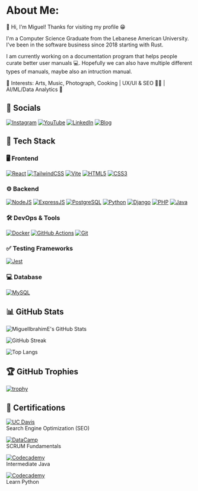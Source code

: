 # About Me:
👋 Hi, I'm Miguel! Thanks for visiting my profile 😁

I'm a Computer Science Graduate from the Lebanese American University. I've been in the software business since 2018 starting with Rust.

I am currently working on a documentation program that helps people curate better user manuals 💻. Hopefully we can also have multiple different types of manuals, maybe also an intruction manual. 

🎨 Interests: Arts, Music, Photograph, Cooking | UX/UI & SEO 🧑‍🎨 | AI/ML/Data Analytics 🤖 

##  🛜 Socials
[![Instagram](https://img.shields.io/badge/Instagram-E4405F?style=for-the-badge&logo=instagram&logoColor=white)](https://instagram.com/miguel_ibrahim)
[![YouTube](https://img.shields.io/badge/YouTube-FF0000?style=for-the-badge&logo=youtube&logoColor=white)](https://youtube.com/@miguelibrahim2151)
[![LinkedIn](https://img.shields.io/badge/LinkedIn-0A66C2?style=for-the-badge&logo=linkedin&logoColor=white)](https://www.linkedin.com/in/miguel-ibrahim)
[![Blog](https://img.shields.io/badge/Blog-111111?style=for-the-badge&logo=ghost&logoColor=white)](https://miguel-ibrahim.netlify.app/)

## 🚀 Tech Stack

### 🖥️ Frontend
[![React](https://img.shields.io/badge/React-20232A?style=for-the-badge&logo=react&logoColor=61DAFB)]()
[![TailwindCSS](https://img.shields.io/badge/Tailwind_CSS-06B6D4?style=for-the-badge&logo=tailwindcss&logoColor=white)]()
[![Vite](https://img.shields.io/badge/Vite-646CFF?style=for-the-badge&logo=vite&logoColor=white)]()
[![HTML5](https://img.shields.io/badge/HTML5-E34F26?style=for-the-badge&logo=html5&logoColor=white)]()
[![CSS3](https://img.shields.io/badge/CSS3-1572B6?style=for-the-badge&logo=css3&logoColor=white)]()

### ⚙️ Backend
[![NodeJS](https://img.shields.io/badge/Node.js-43853D?style=for-the-badge&logo=node-dot-js&logoColor=white)]()
[![ExpressJS](https://img.shields.io/badge/Express.js-000000?style=for-the-badge&logo=express&logoColor=white)]()
[![PostgreSQL](https://img.shields.io/badge/PostgreSQL-316192?style=for-the-badge&logo=postgresql&logoColor=white)]()
[![Python](https://img.shields.io/badge/Python-3776AB?style=for-the-badge&logo=python&logoColor=white)]()
[![Django](https://img.shields.io/badge/Django-092E20?style=for-the-badge&logo=django&logoColor=white)]()
[![PHP](https://img.shields.io/badge/PHP-777BB4?style=for-the-badge&logo=php&logoColor=white)]()
[![Java](https://img.shields.io/badge/Java-ED8B00?style=for-the-badge&logo=java&logoColor=white)]()


### 🛠️ DevOps & Tools
[![Docker](https://img.shields.io/badge/Docker-2496ED?style=for-the-badge&logo=docker&logoColor=white)]()
[![GitHub Actions](https://img.shields.io/badge/GitHub_Actions-2088FF?style=for-the-badge&logo=github-actions&logoColor=white)]()
[![Git](https://img.shields.io/badge/Git-F05032?style=for-the-badge&logo=git&logoColor=white)]()

### ✅ Testing Frameworks
[![Jest](https://img.shields.io/badge/Jest-C21325?style=for-the-badge&logo=jest&logoColor=white)]()

### 💻 Database
[![MySQL](https://img.shields.io/badge/MySQL-4479A1?style=for-the-badge&logo=mysql&logoColor=white)]()

## 📊 GitHub Stats

![MiguelIbrahimE's GitHub Stats](https://github-readme-stats.vercel.app/api?username=MiguelIbrahimE&show_icons=true&theme=dark&rank_icon=percentile)

![GitHub Streak](https://streak-stats.demolab.com/?user=MiguelIbrahimE&theme=dark)

![Top Langs](https://github-readme-stats.vercel.app/api/top-langs/?username=MiguelIbrahimE&layout=compact&theme=dark)

## 🏆 GitHub Trophies
[![trophy](https://github-profile-trophy.vercel.app/?username=MiguelIbrahimE&theme=darkhub&rank=S,AAA,AA,A,B,C)](https://github.com/ryo-ma/github-profile-trophy)

## 🏅 Certifications

[![UC Davis](https://img.shields.io/badge/UC_Davis-002855?style=for-the-badge&logo=coursera&logoColor=white)](https://your-certificate-link.com)  
Search Engine Optimization (SEO)

[![DataCamp](https://img.shields.io/badge/SCRUM-Datacamp-03EF62?style=for-the-badge&logo=datacamp&logoColor=white)](https://your-certificate-link.com)  
SCRUM Fundamentals

[![Codecademy](https://img.shields.io/badge/Intermediate%20Java-Codecademy-1F4056?style=for-the-badge&logo=codecademy&logoColor=white)](https://your-certificate-link.com)  
Intermediate Java

[![Codecademy](https://img.shields.io/badge/Learn%20Python-Codecademy-1F4056?style=for-the-badge&logo=codecademy&logoColor=white)](https://your-certificate-link.com)  
Learn Python


